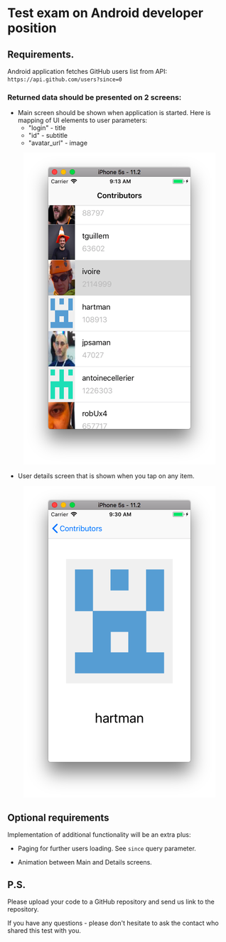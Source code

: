# Test exam on Android developer position 

## Requirements.

Android application fetches GitHub users list from API: `https://api.github.com/users?since=0`

### Returned data should be presented on 2 screens:

- Main screen should be shown when application is started. Here is mapping of UI elements to user parameters:
  * "login" - title
  * "id" - subtitle
  * "avatar_url" - image 
 
<div style="text-align:center"><img src="https://raw.githubusercontent.com/shakurocom/android-Test/master/MainUI.png" alt="Main Screen" /></div> 

* User details screen that is shown when you tap on any item.

<div style="text-align:center"><img src ="https://raw.githubusercontent.com/shakurocom/android-Test/master/DetailsUI.png" alt="Details Screen" /></div> 

## Optional requirements

Implementation of additional functionality will be an extra plus:

* Paging for further users loading. See `since` query parameter.
 
* Animation between Main and Details screens. 
 

## P.S.

Please upload your code to a GitHub repository and send us link to the repository.

If you have any questions - please don't hesitate to ask the contact who shared this test with you.

